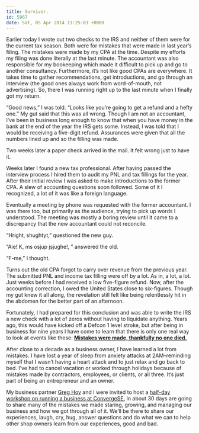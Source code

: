 ```yaml
---
title: Survivor.
id: 5967
date: Sat, 05 Apr 2014 13:25:03 +0000
---
```


Earlier today I wrote out two checks to the <span class="">IRS</span> and neither of them were for the current tax season. Both were for mistakes that were made in last year’s filing. The mistakes were made by my <span class="">CPA</span> at the time. Despite my efforts my filing was done literally at the last minute. The accountant was also responsible for my bookeeping which made it difficult to pick up and go to another consultancy. Furthermore, it’s not like good <span class="">CPA</span>s are everywhere. It takes time to gather recommendations, get introductions, and go through an interview (the good ones always work from word-of-mouth, not advertising). So, there I was running right up to the last minute when I finally got my return.  

“Good news,” I was told. “Looks like you’re going to get a refund and a hefty one.” My gut said that this was all wrong. Though I am not an accountant, I’ve been in business long enough to know that when you have money in the bank at the end of the year the <span class="">IRS</span> gets some. Instead, I was told that I would be receiving a five-digit refund. Assurances were given that all the numbers lined up and so the filling was made.  

Two weeks later a paper check arrived in the mail. It felt wrong just to have it.  

Weeks later I found a new tax professional. After having passed the interview process I hired them to audit my <span class="">PNL</span> and tax fillings for the year. After their initial review I was asked to make introductions to the former <span class="">CPA</span>. A slew of accounting questions soon followed. Some of it I recognized, a lot of it was like a foreign language.  

Eventually a meeting by phone was requested with the former accountant. I was there too, but primarily as the audience, trying to pick up words I understood. The meeting was mostly a boring review until it came to a discrepancy that the new accountant could not reconcile.  

“Hright, shughtyt,” questioned the new guy.  

“Aie! K, ms osjup jsjughe!, ” answered the old.  

“F-me,” I thought.  

Turns out the old <span class="">CPA</span> forgot to carry over revenue from the previous year. The submitted <span class="">PNL</span> and income tax filling were off by a lot. As in, a lot, a lot. Just weeks before I had received a low five-figure refund. Now, after the accounting correction, I owed the United States close to six-figures. Though my gut knew it all along, the revelation still felt like being relentlessly hit in the abdomen for the better part of an afternoon.  

Fortunately, I had prepared for this conclusion and was able to write the IRS a new check with a lot of zeros without having to liquidate anything. Years ago, this would have kicked off a Defcon 1 level stroke, but after being in business for nine years I have come to learn that there is only one real way to look at events like these: **[Mistakes were made, thankfully no one died.](http://convergese.com/workshop-business.php)**  

After close to a decade as a business owner, I have learned a lot from mistakes. I have lost a year of sleep from anxiety attacks at 2AM–reminding myself that I wasn’t having a heart attack and to just relax and go back to bed. I’ve had to cancel vacation or worked through holidays because of mistakes made by contractors, employees, or clients, or all three. It’s just part of being an entrepreneur and an owner.  

My business partner [Greg Hoy](http://www.twitter.com/hoyboy) and I were invited to host a [half-day workshop on running a business at ConvergeSE.](http://convergese.com/workshop-business.php) In about 30 days are going to share many of the mistakes we made staring, growing, and managing our business and how we got through all of it. We’ll be there to share our experiences, laugh, cry, hug, answer questions and do what we can to help other shop owners learn from our experiences, good and bad.





